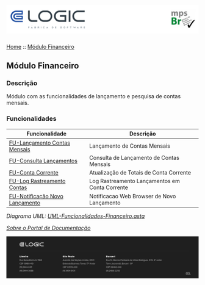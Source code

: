 # ![Cabecalho](../ReadMe-Anexos/Cabecalho.png)

[Home](../../README.md) :: [Módulo Financeiro](Modulo-Financeiro.md)

## Módulo Financeiro

### Descrição

Módulo com as funcionalidades de lançamento e pesquisa de contas mensais.

### Funcionalidades

| Funcionalidade                                                                                     | Descrição                                      |
| -------------------------------------------------------------------------------------------------- | ---------------------------------------------- |
| [FU-Lançamento Contas Mensais](FU-Lancamento-Contas-Mensais/FU-Lancamento-Contas-Mensais.md)       | Lançamento de Contas Mensais                   |
| [FU-Consulta Lançamentos](FU-Consulta-Lancamentos/FU-Consulta-Lancamentos.md)                      | Consulta de Lançamento de Contas Mensais       |
| [FU-Conta Corrente](FU-Conta-Corrente/FU-Conta-Corrente.md)                                        | Atualização de Totais de Conta Corrente        |
| [FU-Log Rastreamento Contas](FU-Log-Rastreamento-Contas/FU-Log-Rastreamento-Contas.md)             | Log Rastreamento Lançamentos em Conta Corrente |
| [FU-Notificação Novo Lançamento](FU-Notificacao-Novo-Lancamento/FU-Notificacao-Novo-Lancamento.md) | Notificacao Web Browser de Novo Lançamento     |

_Diagrama UML: [UML-Funcionalidades-Financeiro.asta](Modulo-Financeiro-Anexos/UML-Funcionalidades-Financeiro.asta)_

_[Sobre o Portal de Documentação](../About/About.md)_

![Rodape](../ReadMe-Anexos/Rodape.png)
